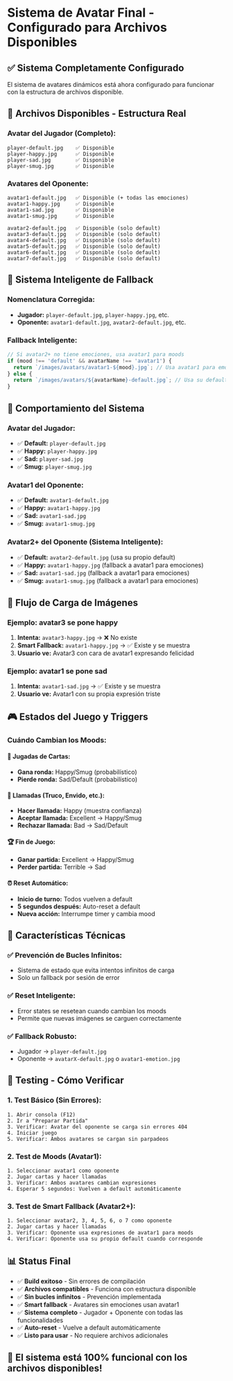 # Sistema de Avatar Final - Configurado para Archivos Disponibles

## ✅ **Sistema Completamente Configurado**

El sistema de avatares dinámicos está ahora configurado para funcionar con la estructura de archivos disponible.

## 📁 **Archivos Disponibles - Estructura Real**

### **Avatar del Jugador (Completo):**
```
player-default.jpg    ✅ Disponible
player-happy.jpg      ✅ Disponible  
player-sad.jpg        ✅ Disponible
player-smug.jpg       ✅ Disponible
```

### **Avatares del Oponente:**
```
avatar1-default.jpg   ✅ Disponible (+ todas las emociones)
avatar1-happy.jpg     ✅ Disponible
avatar1-sad.jpg       ✅ Disponible  
avatar1-smug.jpg      ✅ Disponible

avatar2-default.jpg   ✅ Disponible (solo default)
avatar3-default.jpg   ✅ Disponible (solo default)
avatar4-default.jpg   ✅ Disponible (solo default)
avatar5-default.jpg   ✅ Disponible (solo default)
avatar6-default.jpg   ✅ Disponible (solo default)
avatar7-default.jpg   ✅ Disponible (solo default)
```

## 🧠 **Sistema Inteligente de Fallback**

### **Nomenclatura Corregida:**
- **Jugador:** `player-default.jpg`, `player-happy.jpg`, etc.
- **Oponente:** `avatar1-default.jpg`, `avatar2-default.jpg`, etc.

### **Fallback Inteligente:**
```typescript
// Si avatar2+ no tiene emociones, usa avatar1 para moods
if (mood !== 'default' && avatarName !== 'avatar1') {
  return `/images/avatars/avatar1-${mood}.jpg`; // Usa avatar1 para emociones
} else {
  return `/images/avatars/${avatarName}-default.jpg`; // Usa su default
}
```

## 🎯 **Comportamiento del Sistema**

### **Avatar del Jugador:**
- ✅ **Default:** `player-default.jpg`
- ✅ **Happy:** `player-happy.jpg` 
- ✅ **Sad:** `player-sad.jpg`
- ✅ **Smug:** `player-smug.jpg`

### **Avatar1 del Oponente:**
- ✅ **Default:** `avatar1-default.jpg`
- ✅ **Happy:** `avatar1-happy.jpg`
- ✅ **Sad:** `avatar1-sad.jpg` 
- ✅ **Smug:** `avatar1-smug.jpg`

### **Avatar2+ del Oponente (Sistema Inteligente):**
- ✅ **Default:** `avatar2-default.jpg` (usa su propio default)
- ✅ **Happy:** `avatar1-happy.jpg` (fallback a avatar1 para emociones)
- ✅ **Sad:** `avatar1-sad.jpg` (fallback a avatar1 para emociones)
- ✅ **Smug:** `avatar1-smug.jpg` (fallback a avatar1 para emociones)

## 🔄 **Flujo de Carga de Imágenes**

### **Ejemplo: avatar3 se pone happy**
1. **Intenta:** `avatar3-happy.jpg` → ❌ No existe
2. **Smart Fallback:** `avatar1-happy.jpg` → ✅ Existe y se muestra
3. **Usuario ve:** Avatar3 con cara de avatar1 expresando felicidad

### **Ejemplo: avatar1 se pone sad**  
1. **Intenta:** `avatar1-sad.jpg` → ✅ Existe y se muestra
2. **Usuario ve:** Avatar1 con su propia expresión triste

## 🎮 **Estados del Juego y Triggers**

### **Cuándo Cambian los Moods:**

#### **🎯 Jugadas de Cartas:**
- **Gana ronda:** Happy/Smug (probabilístico)
- **Pierde ronda:** Sad/Default (probabilístico)

#### **📢 Llamadas (Truco, Envido, etc.):**
- **Hacer llamada:** Happy (muestra confianza)
- **Aceptar llamada:** Excellent → Happy/Smug
- **Rechazar llamada:** Bad → Sad/Default

#### **🏆 Fin de Juego:**
- **Ganar partida:** Excellent → Happy/Smug  
- **Perder partida:** Terrible → Sad

#### **⏰ Reset Automático:**
- **Inicio de turno:** Todos vuelven a default
- **5 segundos después:** Auto-reset a default
- **Nueva acción:** Interrumpe timer y cambia mood

## 🔧 **Características Técnicas**

### **✅ Prevención de Bucles Infinitos:**
- Sistema de estado que evita intentos infinitos de carga
- Solo un fallback por sesión de error

### **✅ Reset Inteligente:**
- Error states se resetean cuando cambian los moods
- Permite que nuevas imágenes se carguen correctamente

### **✅ Fallback Robusto:**
- Jugador → `player-default.jpg`
- Oponente → `avatarX-default.jpg` o `avatar1-emotion.jpg`

## 🧪 **Testing - Cómo Verificar**

### **1. Test Básico (Sin Errores):**
```
1. Abrir consola (F12)
2. Ir a "Preparar Partida"
3. Verificar: Avatar del oponente se carga sin errores 404
4. Iniciar juego  
5. Verificar: Ambos avatares se cargan sin parpadeos
```

### **2. Test de Moods (Avatar1):**
```  
1. Seleccionar avatar1 como oponente
2. Jugar cartas y hacer llamadas
3. Verificar: Ambos avatares cambian expresiones
4. Esperar 5 segundos: Vuelven a default automáticamente
```

### **3. Test de Smart Fallback (Avatar2+):**
```
1. Seleccionar avatar2, 3, 4, 5, 6, o 7 como oponente  
2. Jugar cartas y hacer llamadas
3. Verificar: Oponente usa expresiones de avatar1 para moods
4. Verificar: Oponente usa su propio default cuando corresponde
```

## 📊 **Status Final**

- ✅ **Build exitoso** - Sin errores de compilación
- ✅ **Archivos compatibles** - Funciona con estructura disponible  
- ✅ **Sin bucles infinitos** - Prevención implementada
- ✅ **Smart fallback** - Avatares sin emociones usan avatar1
- ✅ **Sistema completo** - Jugador + Oponente con todas las funcionalidades
- ✅ **Auto-reset** - Vuelve a default automáticamente
- ✅ **Listo para usar** - No requiere archivos adicionales

## 🎉 **El sistema está 100% funcional con los archivos disponibles!**
